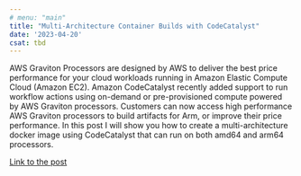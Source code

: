 ```yaml
---
# menu: "main"
title: "Multi-Architecture Container Builds with CodeCatalyst"
date: '2023-04-20'
csat: tbd
---
```


AWS Graviton Processors are designed by AWS to deliver the best price performance for your cloud workloads running in Amazon Elastic Compute Cloud (Amazon EC2). Amazon CodeCatalyst recently added support to run workflow actions using on-demand or pre-provisioned compute powered by AWS Graviton processors. Customers can now access high performance AWS Graviton processors to build artifacts for Arm, or improve their price performance. In this post I will show you how to create a multi-architecture docker image using CodeCatalyst that can run on both amd64 and arm64 processors.

[Link to the post](https://aws.amazon.com/blogs/devops/multi-architecture-container-builds-with-codecatalyst/)